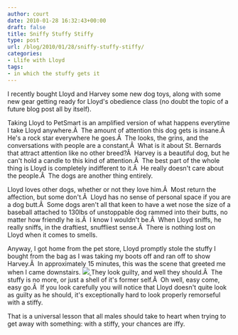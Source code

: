 ```yaml
---
author: court
date: 2010-01-28 16:32:43+00:00
draft: false
title: Sniffy Stuffy Stiffy
type: post
url: /blog/2010/01/28/sniffy-stuffy-stiffy/
categories:
- Llife with Lloyd
tags:
- in which the stuffy gets it
---
```


I recently bought Lloyd and Harvey some new dog toys, along with some new gear getting ready for Lloyd's obedience class (no doubt the topic of a future blog post all by itself).

Taking Lloyd to PetSmart is an amplified version of what happens everytime I take Lloyd anywhere.Â  The amount of attention this dog gets is insane.Â  He's a rock star everywhere he goes.Â  The looks, the grins, and the conversations with people are a constant.Â  What is it about St. Bernards that attract attention like no other breed?Â  Harvey is a beautiful dog, but he can't hold a candle to this kind of attention.Â  The best part of the whole thing is Lloyd is completely indifferent to it.Â  He really doesn't care about the people.Â  The dogs are another thing entirely.

Lloyd loves other dogs, whether or not they love him.Â  Most return the affection, but some don't.Â  Lloyd has no sense of personal space if you are a dog butt.Â  Some dogs aren't all that keen to have a wet nose the size of a baseball attached to 130lbs of unstoppable dog rammed into their butts, no matter how friendly he is.Â  I know I wouldn't be.Â  When Lloyd sniffs, he really sniffs, in the draftiest, snuffliest sense.Â  There is nothing lost on Lloyd when it comes to smells.

Anyway, I got home from the pet store, Lloyd promptly stole the stuffy I bought from the bag as I was taking my boots off and ran off to show Harvey.Â  In approximately 15 minutes, this was the scene that greeted me when I came downstairs.
[![](http://www.vallentyne.com/blog/wp-content/uploads/2010/01/p_1600_1200_7ECF813B-BAD6-4791-92B1-09184CAF784D.jpeg)
](http://www.vallentyne.com/blog/wp-content/uploads/2010/01/p_1600_1200_7ECF813B-BAD6-4791-92B1-09184CAF784D.jpeg)
They look guilty, and well they should.Â  The stuffy is no more, or just a shell of it's former self.Â  Oh well, easy come, easy go.Â  If you look carefully you will notice that Lloyd doesn't quite look as guilty as he should, it's exceptionally hard to look properly remorseful with a stiffy.

That is a universal lesson that all males should take to heart when trying to get away with something: with a stiffy, your chances are iffy.
